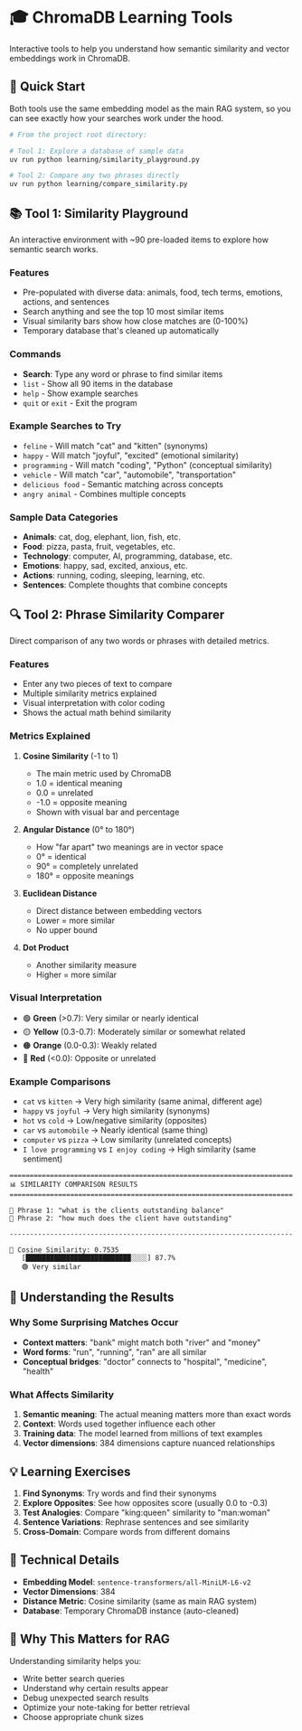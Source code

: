 # 🎓 ChromaDB Learning Tools

Interactive tools to help you understand how semantic similarity and vector embeddings work in ChromaDB.

## 🚀 Quick Start

Both tools use the same embedding model as the main RAG system, so you can see exactly how your searches work under the hood.

```bash
# From the project root directory:

# Tool 1: Explore a database of sample data
uv run python learning/similarity_playground.py

# Tool 2: Compare any two phrases directly
uv run python learning/compare_similarity.py
```

## 📚 Tool 1: Similarity Playground

An interactive environment with ~90 pre-loaded items to explore how semantic search works.

### Features
- Pre-populated with diverse data: animals, food, tech terms, emotions, actions, and sentences
- Search anything and see the top 10 most similar items
- Visual similarity bars show how close matches are (0-100%)
- Temporary database that's cleaned up automatically

### Commands
- **Search**: Type any word or phrase to find similar items
- `list` - Show all 90 items in the database
- `help` - Show example searches
- `quit` or `exit` - Exit the program

### Example Searches to Try
- `feline` - Will match "cat" and "kitten" (synonyms)
- `happy` - Will match "joyful", "excited" (emotional similarity)
- `programming` - Will match "coding", "Python" (conceptual similarity)
- `vehicle` - Will match "car", "automobile", "transportation"
- `delicious food` - Semantic matching across concepts
- `angry animal` - Combines multiple concepts

### Sample Data Categories
- **Animals**: cat, dog, elephant, lion, fish, etc.
- **Food**: pizza, pasta, fruit, vegetables, etc.
- **Technology**: computer, AI, programming, database, etc.
- **Emotions**: happy, sad, excited, anxious, etc.
- **Actions**: running, coding, sleeping, learning, etc.
- **Sentences**: Complete thoughts that combine concepts

## 🔍 Tool 2: Phrase Similarity Comparer

Direct comparison of any two words or phrases with detailed metrics.

### Features
- Enter any two pieces of text to compare
- Multiple similarity metrics explained
- Visual interpretation with color coding
- Shows the actual math behind similarity

### Metrics Explained

1. **Cosine Similarity** (-1 to 1)
   - The main metric used by ChromaDB
   - 1.0 = identical meaning
   - 0.0 = unrelated
   - -1.0 = opposite meaning
   - Shown with visual bar and percentage

2. **Angular Distance** (0° to 180°)
   - How "far apart" two meanings are in vector space
   - 0° = identical
   - 90° = completely unrelated
   - 180° = opposite meanings

3. **Euclidean Distance**
   - Direct distance between embedding vectors
   - Lower = more similar
   - No upper bound

4. **Dot Product**
   - Another similarity measure
   - Higher = more similar

### Visual Interpretation
- 🟢 **Green** (>0.7): Very similar or nearly identical
- 🟡 **Yellow** (0.3-0.7): Moderately similar or somewhat related
- 🟠 **Orange** (0.0-0.3): Weakly related
- 🔴 **Red** (<0.0): Opposite or unrelated

### Example Comparisons
- `cat` vs `kitten` → Very high similarity (same animal, different age)
- `happy` vs `joyful` → Very high similarity (synonyms)
- `hot` vs `cold` → Low/negative similarity (opposites)
- `car` vs `automobile` → Nearly identical (same thing)
- `computer` vs `pizza` → Low similarity (unrelated concepts)
- `I love programming` vs `I enjoy coding` → High similarity (same sentiment)

```
======================================================================
📊 SIMILARITY COMPARISON RESULTS
======================================================================

📝 Phrase 1: "what is the clients outstanding balance"
📝 Phrase 2: "how much does the client have outstanding"

----------------------------------------------------------------------

🎯 Cosine Similarity: 0.7535
   [██████████████████████████░░░░] 87.7%
   🟢 Very similar
```

## 🧠 Understanding the Results

### Why Some Surprising Matches Occur
- **Context matters**: "bank" might match both "river" and "money"
- **Word forms**: "run", "running", "ran" are all similar
- **Conceptual bridges**: "doctor" connects to "hospital", "medicine", "health"

### What Affects Similarity
1. **Semantic meaning**: The actual meaning matters more than exact words
2. **Context**: Words used together influence each other
3. **Training data**: The model learned from millions of text examples
4. **Vector dimensions**: 384 dimensions capture nuanced relationships

## 💡 Learning Exercises

1. **Find Synonyms**: Try words and find their synonyms
2. **Explore Opposites**: See how opposites score (usually 0.0 to -0.3)
3. **Test Analogies**: Compare "king:queen" similarity to "man:woman"
4. **Sentence Variations**: Rephrase sentences and see similarity
5. **Cross-Domain**: Compare words from different domains

## 🔧 Technical Details

- **Embedding Model**: `sentence-transformers/all-MiniLM-L6-v2`
- **Vector Dimensions**: 384
- **Distance Metric**: Cosine similarity (same as main RAG system)
- **Database**: Temporary ChromaDB instance (auto-cleaned)

## 🎯 Why This Matters for RAG

Understanding similarity helps you:
- Write better search queries
- Understand why certain results appear
- Debug unexpected search results
- Optimize your note-taking for better retrieval
- Choose appropriate chunk sizes
